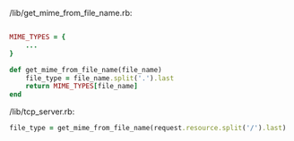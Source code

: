 /lib/get_mime_from_file_name.rb:
```ruby

MIME_TYPES = {
	...
}

def get_mime_from_file_name(file_name)
	file_type = file_name.split('.').last
	return MIME_TYPES[file_name]
end
```

/lib/tcp_server.rb:

```ruby
file_type = get_mime_from_file_name(request.resource.split('/').last)
```

